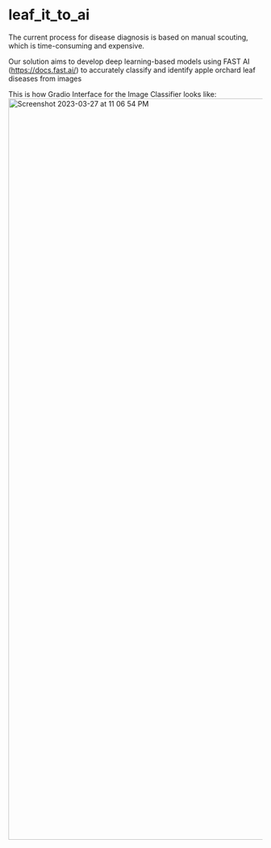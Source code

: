 # leaf_it_to_ai

The current process for disease diagnosis is based on manual scouting, which is time-consuming and expensive.

Our solution aims to develop deep learning-based models using FAST AI (https://docs.fast.ai/) to accurately classify and identify apple orchard leaf diseases from images 

This is how Gradio Interface for the Image Classifier looks like:<img width="1470" alt="Screenshot 2023-03-27 at 11 06 54 PM" src="https://user-images.githubusercontent.com/45826511/228117555-68616756-609c-4ad6-b65f-a5c76a4bd2c5.png">
